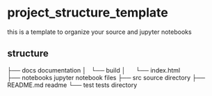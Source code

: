 # project_structure_template
this is a template to organize your source and jupyter notebooks


## structure                                     
├── docs                                           documentation
│   └── build
│       └── index.html                             
├── notebooks                                      jupyter notebook files
├── src                                            source directory
├── README.md                                      readme
└── test                                           tests directory
